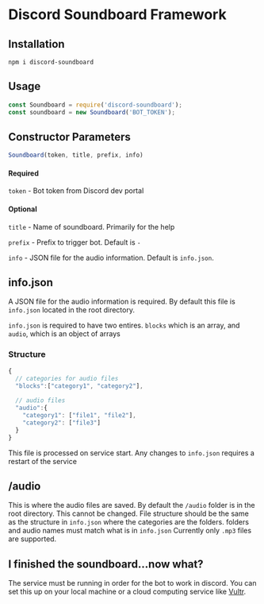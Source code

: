 # Discord Soundboard Framework

## Installation
```
npm i discord-soundboard
```

## Usage
```javascript
const Soundboard = require('discord-soundboard');
const soundboard = new Soundboard('BOT_TOKEN');
```

## Constructor Parameters
```javascript
Soundboard(token, title, prefix, info)
```
#### Required
`token` - Bot token from Discord dev portal

#### Optional
`title` - Name of soundboard. Primarily for the help

`prefix` - Prefix to trigger bot. Default is `-`

`info` - JSON file for the audio information. Default is `info.json`.

## info.json
A JSON file for the audio information is required. By default this file is `info.json` located in the root directory.

`info.json` is required to have two entires. `blocks` which is an array, and `audio`, which is an object of arrays

### Structure
```javascript
{
  // categories for audio files
  "blocks":["category1", "category2"],
  
  // audio files
  "audio":{
    "category1": ["file1", "file2"],
    "category2": ["file3"]
  }
}
```

This file is processed on service start. Any changes to `info.json` requires a restart of the service

## /audio
This is where the audio files are saved. By default the `/audio` folder is in the root directory. This cannot be changed. 
File structure should be the same as the structure in `info.json` where the categories are the folders. folders and audio names must match what is in `info.json`
Currently only `.mp3` files are supported.

## I finished the soundboard...now what?
The service must be running in order for the bot to work in discord. 
You can set this up on your local machine or a cloud computing service like [Vultr](https://www.vultr.com/?ref=8713720).
